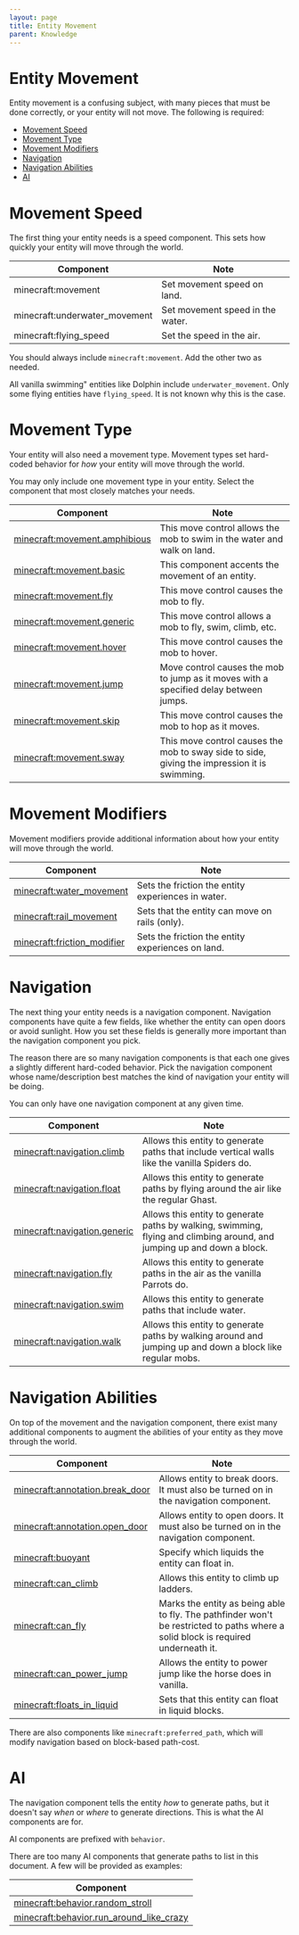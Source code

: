 ```yaml
---
layout: page
title: Entity Movement
parent: Knowledge
---
```


# Entity Movement

Entity movement is a confusing subject, with many pieces that must be done correctly, or your entity will not move. The following is required:

 - [Movement Speed](#movement-speed)
 - [Movement Type](#movement-type)
 - [Movement Modifiers](#movement-modifiers)
 - [Navigation](#navigation)
 - [Navigation Abilities](#navigation-abilities)
 - [AI](#ai)

# Movement Speed

The first thing your entity needs is a speed component. This sets how quickly your entity will move through the world.

| Component                     | Note                         |
|-------------------------------|------------------------------|
| minecraft:movement            | Set movement speed on land.  |
| minecraft:underwater_movement | Set movement speed in the water. |
| minecraft:flying_speed        | Set the speed in the air.    |

You should always include `minecraft:movement`. Add the other two as needed.

All vanilla swimming" entities like Dolphin include `underwater_movement`. Only some flying entities have `flying_speed`. It is not known why this is the case.

# Movement Type

Your entity will also need a movement type. Movement types set hard-coded behavior for *how* your entity will move through the world. 

You may only include one movement type in your entity. Select the component that most closely matches your needs. 

| Component                     | Note                                                                                        |
|-------------------------------|---------------------------------------------------------------------------------------------|
| [minecraft:movement.amphibious](https://bedrock.dev/docs/stable/Entities#minecraft%3Amovement.amphibious) | This move control allows the mob to swim in the water and walk on land.                         |
| [minecraft:movement.basic](https://bedrock.dev/docs/stable/Entities#minecraft%3Amovement.basic) | This component accents the movement of an entity.                                           |
| [minecraft:movement.fly](https://bedrock.dev/docs/stable/Entities#minecraft%3Amovement.fly) | This move control causes the mob to fly.                                                    |
| [minecraft:movement.generic](https://bedrock.dev/docs/stable/Entities#minecraft%3Amovement.generic) | This move control allows a mob to fly, swim, climb, etc.                                    |
| [minecraft:movement.hover](https://bedrock.dev/docs/stable/Entities#minecraft%3Amovement.hover) | This move control causes the mob to hover.                                                  |
| [minecraft:movement.jump](https://bedrock.dev/docs/stable/Entities#minecraft%3Amovement.jump) | Move control causes the mob to jump as it moves with a specified delay between jumps.  |
| [minecraft:movement.skip](https://bedrock.dev/docs/stable/Entities#minecraft%3Amovement.skip) | This move control causes the mob to hop as it moves.                                        |
| [minecraft:movement.sway](https://bedrock.dev/docs/stable/Entities#minecraft%3Amovement.sway) | This move control causes the mob to sway side to side, giving the impression it is swimming. |

# Movement Modifiers

Movement modifiers provide additional information about how your entity will move through the world.

| Component                   | Note                                               |
|-----------------------------|----------------------------------------------------|
| [minecraft:water_movement](https://bedrock.dev/docs/stable/Entities#minecraft%3Awater_movement)  | Sets the friction the entity experiences in water. |
| [minecraft:rail_movement](https://bedrock.dev/docs/stable/Entities#minecraft%3Arail_movement)     | Sets that the entity can move on rails (only).     |
| [minecraft:friction_modifier](https://bedrock.dev/docs/stable/Entities#minecraft%3Afriction_modifier) | Sets the friction the entity experiences on land.  |

# Navigation

The next thing your entity needs is a navigation component. Navigation components have quite a few fields, like whether the entity can open doors or avoid sunlight. How you set these fields is generally more important than the navigation component you pick. 

The reason there are so many navigation components is that each one gives a slightly different hard-coded behavior. Pick the navigation component whose name/description best matches the kind of navigation your entity will be doing.

You can only have one navigation component at any given time.

| Component                                                                                               | Note
|---------------------------------------------------------------------------------------------------------|-------------------------------------------------------
| [minecraft:navigation.climb](https://bedrock.dev/docs/stable/Entities#minecraft%3Anavigation.climb)     |Allows this entity to generate paths that include vertical walls like the vanilla Spiders do.
| [minecraft:navigation.float](https://bedrock.dev/docs/stable/Entities#minecraft%3Anavigation.float)     |Allows this entity to generate paths by flying around the air like the regular Ghast.
| [minecraft:navigation.generic](https://bedrock.dev/docs/stable/Entities#minecraft%3Anavigation.generic) |Allows this entity to generate paths by walking, swimming, flying and climbing around, and jumping up and down a block.
| [minecraft:navigation.fly](https://bedrock.dev/docs/stable/Entities#minecraft%3Anavigation.fly)         |Allows this entity to generate paths in the air as the vanilla Parrots do.
| [minecraft:navigation.swim](https://bedrock.dev/docs/stable/Entities#minecraft%3Anavigation.swim)       |Allows this entity to generate paths that include water.
| [minecraft:navigation.walk](https://bedrock.dev/docs/stable/Entities#minecraft%3Anavigation.walk)       |Allows this entity to generate paths by walking around and jumping up and down a block like regular mobs.

# Navigation Abilities

On top of the movement and the navigation component, there exist many additional components to augment the abilities of your entity as they move through the world.


| Component                       | Note                                                                                                                              |
|---------------------------------|-----------------------------------------------------------------------------------------------------------------------------------|
| [minecraft:annotation.break_door](https://bedrock.dev/docs/stable/Entities#minecraft%3Aannotation.break_door) | Allows entity to break doors. It must also be turned on in the navigation component.
| [minecraft:annotation.open_door](https://bedrock.dev/docs/stable/Entities#minecraft%3Aannotation.open_door)| Allows entity to open doors. It must also be turned on in the navigation component.
| [minecraft:buoyant](https://bedrock.dev/docs/stable/Entities#minecraft%3Abuoyant)| Specify which liquids the entity can float in.
| [minecraft:can_climb](https://bedrock.dev/docs/stable/Entities#minecraft%3Acan_climb)| Allows this entity to climb up ladders.
| [minecraft:can_fly](https://bedrock.dev/docs/stable/Entities#minecraft%3Acan_fly)| Marks the entity as being able to fly. The pathfinder won't be restricted to paths where a solid block is required underneath it. 
| [minecraft:can_power_jump](https://bedrock.dev/docs/stable/Entities#minecraft%3Acan_power_jump)| Allows the entity to power jump like the horse does in vanilla.
| [minecraft:floats_in_liquid](https://bedrock.dev/docs/stable/Entities#minecraft%3Afloats_in_liquid)| Sets that this entity can float in liquid blocks.

There are also components like `minecraft:preferred_path`, which will modify navigation based on block-based path-cost.

# AI

The navigation component tells the entity *how* to generate paths, but it doesn't say *when* or *where* to generate directions. This is what the AI components are for. 

AI components are prefixed with `behavior`.

There are too many AI components that generate paths to list in this document. A few will be provided as examples:

| Component                        |
|----------------------------------|
| [minecraft:behavior.random_stroll](https://bedrock.dev/docs/stable/Entities#minecraft%3Abehavior.random_stroll)|
| [minecraft:behavior.run_around_like_crazy](https://bedrock.dev/docs/stable/Entities#minecraft%3Abehavior.run_around_like_crazy)|
